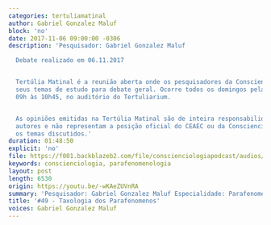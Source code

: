 ```yaml
---
categories: tertuliamatinal
author: Gabriel Gonzalez Maluf
block: 'no'
date: 2017-11-06 09:00:00 -0306
description: 'Pesquisador: Gabriel Gonzalez Maluf

  Debate realizado em 06.11.2017


  Tertúlia Matinal é a reunião aberta onde os pesquisadores da Conscienciologia apresentam
  seus temas de estudo para debate geral. Ocorre todos os domingos pela manhã, das
  09h às 10h45, no auditório do Tertuliarium.


  As opiniões emitidas na Tertúlia Matinal são de inteira responsabilidade de seus
  autores e não representam a posição oficial do CEAEC ou da Conscienciologia sobre
  os temas discutidos.'
duration: 01:48:50
explicit: 'no'
file: https://f001.backblazeb2.com/file/conscienciologiapodcast/audios/-wKAeZUVnRA.m4a
keywords: conscienciologia, parafenomenologia
layout: post
length: 6530
origin: https://youtu.be/-wKAeZUVnRA
summary: 'Pesquisador: Gabriel Gonzalez Maluf Especialidade: Parafenomenologia'
title: '#49 - Taxologia dos Parafenomenos'
voices: Gabriel Gonzalez Maluf
---
```

